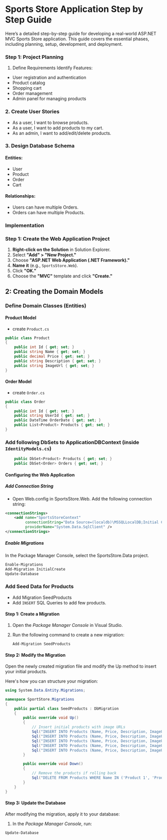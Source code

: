 # Sports Store Application Step by Step Guide

Here’s a detailed step-by-step guide for developing a real-world ASP.NET MVC Sports Store application. This guide covers the essential phases, including planning, setup, development, and deployment.

### Step 1: Project Planning
1. Define Requirements
Identify Features:
- User registration and authentication
- Product catalog
- Shopping cart
- Order management
- Admin panel for managing products
### 2. Create User Stories
- As a user, I want to browse products.
- As a user, I want to add products to my cart.
- As an admin, I want to add/edit/delete products.
### 3. Design Database Schema
#### Entities:
- User
- Product
- Order
- Cart
#### Relationships:
- Users can have multiple Orders.
- Orders can have multiple Products.

### Implementation



### Step 1: Create the Web Application Project

1. **Right-click on the Solution** in Solution Explorer.
2. Select **"Add" > "New Project."**
3. Choose **"ASP.NET Web Application (.NET Framework)."**
4. **Name it** (e.g., `SportsStore.Web`).
5. Click **"OK."**
6. Choose the **"MVC"** template and click **"Create."**

## 2: Creating the Domain Models

### Define Domain Classes (Entities)
#### Product Model 
 
 - create `Product.cs`

```csharp
public class Product
{
    public int Id { get; set; }
    public string Name { get; set; }
    public decimal Price { get; set; }
    public string Description { get; set; }
    public string ImageUrl { get; set; }
}
```
#### Order Model
- create `Order.cs`
```csharp
public class Order
{
    public int Id { get; set; }
    public string UserId { get; set; }
    public DateTime OrderDate { get; set; }
    public List<Product> Products { get; set; }
}
```
### Add following DbSets to ApplicationDBContext (inside `IdentityModels.cs`)

```csharp
    public DbSet<Product> Products { get; set; }
    public DbSet<Order> Orders { get; set; }
```


#### Configuring the Web Application
##### Add Connection String
- Open Web.config in SportsStore.Web.
Add the following connection string:
```xml
<connectionStrings>
    <add name="SportsStoreContext"
         connectionString="Data Source=(localdb)\MSSQLLocalDB;Initial Catalog=SportsStore;Integrated Security=True"
         providerName="System.Data.SqlClient" />
</connectionStrings>
```
##### Enable Migrations
In the Package Manager Console, select the SportsStore.Data project.

```bash
Enable-Migrations
Add-Migration InitialCreate
Update-Database
```

### Add Seed Data for Products
- Add Migration SeedProducts
- Add `INSERT` SQL Queries to add few products.
#### Step 1: Create a Migration

1. Open the *Package Manager Console* in Visual Studio.
2. Run the following command to create a new migration:

   ```bash
   Add-Migration SeedProducts
   ```

#### Step 2: Modify the Migration

Open the newly created migration file and modify the Up method to insert your initial products.

Here's how you can structure your migration:

```csharp
using System.Data.Entity.Migrations;

namespace SportStore.Migrations
{
    public partial class SeedProducts : DbMigration
    {
        public override void Up()
        {
            // Insert initial products with image URLs
            Sql("INSERT INTO Products (Name, Price, Description, ImageUrl) VALUES ('Product 1', 10.00, 'Description for Product 1', 'http://example.com/images/product1.jpg')");
            Sql("INSERT INTO Products (Name, Price, Description, ImageUrl) VALUES ('Product 2', 20.00, 'Description for Product 2', 'http://example.com/images/product2.jpg')");
            Sql("INSERT INTO Products (Name, Price, Description, ImageUrl) VALUES ('Product 3', 30.00, 'Description for Product 3', 'http://example.com/images/product3.jpg')");
            Sql("INSERT INTO Products (Name, Price, Description, ImageUrl) VALUES ('Product 4', 40.00, 'Description for Product 4', 'http://example.com/images/product4.jpg')");
            Sql("INSERT INTO Products (Name, Price, Description, ImageUrl) VALUES ('Product 5', 50.00, 'Description for Product 5', 'http://example.com/images/product5.jpg')");
        }

        public override void Down()
        {
            // Remove the products if rolling back
            Sql("DELETE FROM Products WHERE Name IN ('Product 1', 'Product 2', 'Product 3', 'Product 4', 'Product 5')");
        }
    }
}
```

#### Step 3: Update the Database

After modifying the migration, apply it to your database:

1. In the *Package Manager Console*, run:

```bash
Update-Database
```
